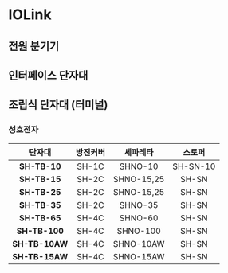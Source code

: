 
# IOLink
## 전원 분기기

## 인터페이스 단자대


## 조립식 단자대 (터미널)
### 성호전자
|단자대|방진커버|세파레타|스토퍼|
|:---:|:---:|:---:|:---:|
|**SH-TB-10**|SH-1C|SHNO-10|SH-SN-10|
|**SH-TB-15**|SH-2C|SHNO-15,25|SH-SN|
|**SH-TB-25**|SH-2C|SHNO-15,25|SH-SN|
|**SH-TB-35**|SH-2C|SHNO-35|SH-SN|
|**SH-TB-65**|SH-4C|SHNO-60|SH-SN|
|**SH-TB-100**|SH-4C|SHNO-100|SH-SN|
|**SH-TB-10AW**|SH-4C|SHNO-10AW|SH-SN|
|**SH-TB-15AW**|SH-4C|SHNO-15AW|SH-SN|

